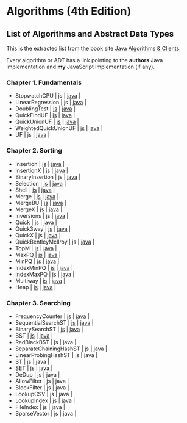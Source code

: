 # Algorithms (4th Edition)

## List of Algorithms and Abstract Data Types

This is the extracted list from the book site [Java Algorithms & Clients](https://algs4.cs.princeton.edu/code/).

Every algorithm or ADT has a link pointing to the **authors** Java implementation and **my** JavaScript implementation (if any).

### Chapter 1. Fundamentals

- StopwatchCPU | js | [java](https://algs4.cs.princeton.edu/code/edu/princeton/cs/algs4/StopwatchCPU.java.html) |
- LinearRegression | js | [java](https://algs4.cs.princeton.edu/code/edu/princeton/cs/algs4/LinearRegression.java.html) |
- DoublingTest | [js](/src/examples/experiments/doubling-test.experiment.js) | [java](https://algs4.cs.princeton.edu/code/edu/princeton/cs/algs4/DoublingTest.java.html) |
- QuickFindUF | [js](/src/algorithms/union-find/union-find.js) | [java](https://algs4.cs.princeton.edu/code/edu/princeton/cs/algs4/QuickFindUF.java.html) |
- QuickUnionUF | [js](/src/algorithms/union-find-quick/union-find-quick.js) | [java](https://algs4.cs.princeton.edu/code/edu/princeton/cs/algs4/QuickUnionUF.java.html) |
- WeightedQuickUnionUF | [js](/src/algorithms/union-find-weighted/union-find-weighted.js) | [java](https://algs4.cs.princeton.edu/code/edu/princeton/cs/algs4/WeightedQuickUnionUF.java.html) |
- UF | js | [java](https://algs4.cs.princeton.edu/code/edu/princeton/cs/algs4/UF.java.html) |

### Chapter 2. Sorting

- Insertion | [js](/src/algorithms/insertion-sort/insertion-sort.js) | [java](https://algs4.cs.princeton.edu/code/edu/princeton/cs/algs4/Insertion.java.html) |
- InsertionX | js | [java](https://algs4.cs.princeton.edu/code/edu/princeton/cs/algs4/InsertionX.java.html) |
- BinaryInsertion | js | [java](https://algs4.cs.princeton.edu/code/edu/princeton/cs/algs4/BinaryInsertion.java.html) |
- Selection | [js](/src/algorithms/selection-sort/selection-sort.js) | [java](https://algs4.cs.princeton.edu/code/edu/princeton/cs/algs4/Selection.java.html) |
- Shell | [js](/src/algorithms/shell-sort/shell-sort.js) | [java](https://algs4.cs.princeton.edu/code/edu/princeton/cs/algs4/Shell.java.html) |
- Merge | [js](/src/algorithms/merge-sort/merge-sort.js) | [java](https://algs4.cs.princeton.edu/code/edu/princeton/cs/algs4/Merge.java.html) |
- MergeBU | [js](/src/algorithms/merge-sort-bu/merge-sort-bu.js) | [java](https://algs4.cs.princeton.edu/code/edu/princeton/cs/algs4/MergeBU.java.html) |
- MergeX | js | [java](https://algs4.cs.princeton.edu/code/edu/princeton/cs/algs4/MergeX.java.html) |
- Inversions | js | [java](https://algs4.cs.princeton.edu/code/edu/princeton/cs/algs4/Inversions.java.html) |
- Quick | [js](/src/algorithms/quick-sort/quick-sort.js) | [java](https://algs4.cs.princeton.edu/code/edu/princeton/cs/algs4/Quick.java.html) |
- Quick3way | [js](/src/algorithms/quick-3way-sort/quick-3way-sort.js) | [java](https://algs4.cs.princeton.edu/code/edu/princeton/cs/algs4/Quick3way.java.html) |
- QuickX | js | [java](https://algs4.cs.princeton.edu/code/edu/princeton/cs/algs4/QuickX.java.html) |
- QuickBentleyMcIlroy | js | [java](https://algs4.cs.princeton.edu/code/edu/princeton/cs/algs4/QuickBentleyMcIlroy.java.html) |
- TopM | [js](/src/adts/min-priority-queue/min-priority-queue.client.js) | [java](https://algs4.cs.princeton.edu/code/edu/princeton/cs/algs4/TopM.java.html) |
- MaxPQ | [js](/src/adts/max-priority-queue/max-priority-queue.js) | [java](https://algs4.cs.princeton.edu/code/edu/princeton/cs/algs4/MaxPQ.java.html) |
- MinPQ | [js](/src/adts/min-priority-queue/min-priority-queue.js) | [java](https://algs4.cs.princeton.edu/code/edu/princeton/cs/algs4/MinPQ.java.html) |
- IndexMinPQ | [js](/src/adts/index-min-priority-queue/index-min-priority-queue.js) | [java](https://algs4.cs.princeton.edu/code/edu/princeton/cs/algs4/IndexMinPQ.java.html) |
- IndexMaxPQ | js | [java](https://algs4.cs.princeton.edu/code/edu/princeton/cs/algs4/IndexMaxPQ.java.html) |
- Multiway | [js](/src/adts/index-min-priority-queue/multiway.client.js) | [java](https://algs4.cs.princeton.edu/code/edu/princeton/cs/algs4/Multiway.java.html) |
- Heap | [js](/src/algorithms/heap-sort/heap-sort.js) | [java](https://algs4.cs.princeton.edu/code/edu/princeton/cs/algs4/Heap.java.html) |

### Chapter 3. Searching

- FrequencyCounter | [js](/src/clients/frequency-counter.client.js) | [java](https://algs4.cs.princeton.edu/code/edu/princeton/cs/algs4/FrequencyCounter.java.html) |
- SequentialSearchST | [js](/src/adts/sequential-search-st/sequential-search-st.js) | [java](https://algs4.cs.princeton.edu/code/edu/princeton/cs/algs4/SequentialSearchST.java.html) |
- BinarySearchST | [js](/src/adts/binary-search-st/binary-search-st.js) | [java](https://algs4.cs.princeton.edu/code/edu/princeton/cs/algs4/BinarySearchST.java.html) |
- BST | [js](/src/adts/binary-search-tree-st/binary-search-tree-st.js) | [java](https://algs4.cs.princeton.edu/code/edu/princeton/cs/algs4/BST.java.html) |
- RedBlackBST | js | java |
- SeparateChainingHashST | js | java |
- LinearProbingHashST | js | java |
- ST | js | java |
- SET | js | java |
- DeDup | js | java |
- AllowFilter | js | java |
- BlockFilter | js | java |
- LookupCSV | js | java |
- LookupIndex | js | java |
- FileIndex | js | java |
- SparseVector | js | java |

